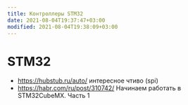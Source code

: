 ```yaml
---
title: Контроллеры STM32
date: 2021-08-04T19:37:47+03:00
modified: 2021-08-04T19:38:09+03:00
---
```


# STM32

- <https://hubstub.ru/auto/> интересное чтиво (spi)
- <https://habr.com/ru/post/310742/> Начинаем работать в STM32CubeMX. Часть 1

